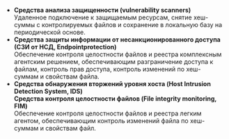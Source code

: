 - **Средства анализа защищенности (vulnerability scanners)**<br>Удаленное подключение к защищаемым ресурсам, снятие хеш-суммы с контролируемых файлов и сохранение в локальную базу на периодической основе.
- **Средства защиты информации от несанкционированного доступа (СЗИ от НСД, Endpointprotection)**<br>Обеспечение контроля целостности файлов и реестра комплексным агентским решением, обеспечивающим разграничение доступа к файлам, контроль прав доступа, контроль изменений по хеш-суммам и свойствам файла.
- **Средства обнаружения вторжений уровня хоста (Host Intrusion Detection System, IDS)**<br>**Средства контроля целостности файлов (File integrity monitoring, FIM)**<br>Обеспечение контроля целостности файлов и реестра легким агентом, обеспечивающим контроль изменений файла по хеш-суммам и свойствам файл.